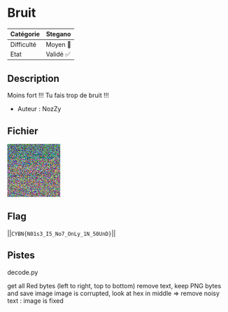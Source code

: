 # Bruit

| Catégorie  | Stegano  |
| ---------- |----------|
| Difficulté | Moyen 🙂 |
| Etat       | Validé ✅ |

## Description

Moins fort !!! Tu fais trop de bruit !!!

- Auteur : NozZy

## Fichier
![noise.png](noise.png)

## Flag
||`CYBN{N01s3_I5_No7_OnLy_1N_50UnD}`||


## Pistes
decode.py

get all Red bytes (left to right, top to bottom)
remove text, keep PNG bytes and save image
image is corrupted, look at hex in middle => remove noisy text : image is fixed